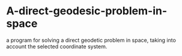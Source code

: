 # A-direct-geodesic-problem-in-space
a program for solving a direct geodetic problem in space, taking into account the selected coordinate system.
